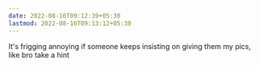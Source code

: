 ```yaml
---
date: 2022-08-16T09:12:39+05:30
lastmod: 2022-08-16T09:13:12+05:30
---
```


It's frigging annoying if someone keeps insisting on giving them my pics, like bro take a hint

